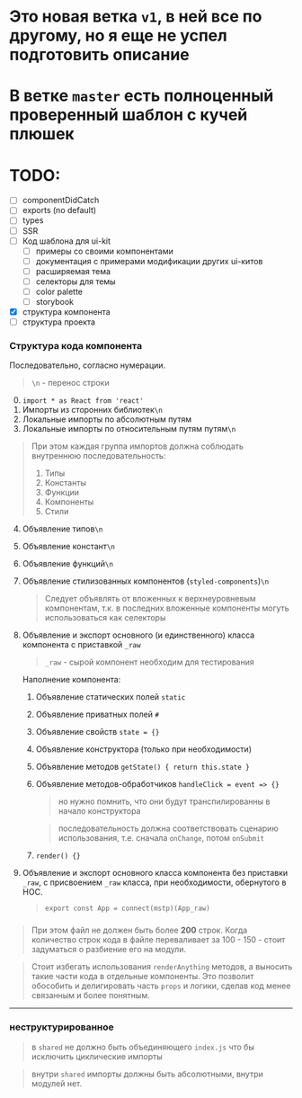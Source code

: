 # Это новая ветка `v1`, в ней все по другому, но я еще не успел подготовить описание
# В ветке `master` есть полноценный проверенный шаблон с кучей плюшек

# TODO:

* [ ] componentDidCatch
* [ ] exports (no default)
* [ ] types
* [ ] SSR
* [ ] Код шаблона для ui-kit
    * [ ] примеры со своими компонентами
    * [ ] документация с примерами модификации других ui-китов
    * [ ] расширяемая тема
    * [ ] селекторы для темы
    * [ ] color palette
    * [ ] storybook
* [x] структура компонента
* [ ] структура проекта

### Структура кода компонента

Последовательно, согласно нумерации.

> `\n` - перенос строки


0. `import * as React from 'react'`
1. Импорты из сторонних библиотек`\n`
2. Локальные импорты по абсолютным путям
3. Локальные импорты по относительным путям путям`\n`
> При этом каждая группа импортов должна соблюдать внутреннюю последовательность:
> 1. Типы
> 2. Константы
> 3. Функции
> 4. Компоненты
> 5. Стили
4. Объявление типов`\n`
5. Объявление констант`\n`
6. Объявление функций`\n`
7. Объявление стилизованных компонентов (`styled-components`)`\n`
    > Следует объявлять от вложенных к верхнеуровневым компонентам, т.к. в последних вложенные компоненты могуть использоваться как селекторы
8. Объявление и экспорт основного (и единственного) класса компонента с приставкой `_raw`
    > `_raw` - сырой компонент необходим для тестирования
    
    Наполнение компонента:
    1. Объявление статических полей `static`
    2. Объявление приватных полей `#`
    3. Объявление свойств `state = {}`
    4. Объявление конструктора (только при необходимости)
    5. Объявление методов `getState() { return this.state }`
    6. Объявление методов-обработчиков `handleClick = event => {}`
        > но нужно помнить, что они будут транспилированны в начало конструктора
        
        > последовательность должна соответствовать сценарию использования, т.е. сначала `onChange`, потом `onSubmit`
    7. `render() {}`
9. Объявление и экспорт основного класса компонента без приставки `_raw`, с присвоением `_raw` класса, при необходимости, обернутого в HOC.
    > `export const App = connect(mstp)(App_raw)`
    
### 

> При этом файл не должен быть более **200** строк. Когда количество строк кода в файле переваливает за 100 - 150 - стоит задуматься о разбиение его на модули.

> Стоит избегать использования `renderAnything` методов, а выносить такие части кода в отдельные компоненты. Это позволит обособить и делигировать часть `props` и логики, сделав код менее связанным и более понятным.

___

### неструктурированное

> в `shared` не должно быть объединяющего `index.js` что бы исключить циклические импорты

> внутри `shared` импорты должны быть абсолютными, внутри модулей нет.
